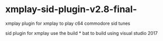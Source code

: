 # xmplay-sid-plugin-v2.8-final-
xmplay plugin for xmplay to play c64 commodore sid tunes


sid plugin for xmplay
use the build * bat to build using visual studio 2017
